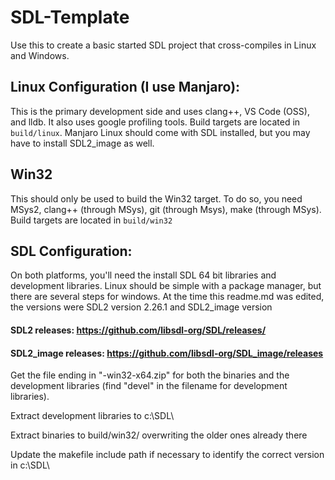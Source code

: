 # SDL-Template

Use this to create a basic started SDL project that cross-compiles in Linux and Windows.

## Linux Configuration (I use Manjaro):
This is the primary development side and uses clang++, VS Code (OSS), and lldb.  It also uses google profiling tools.  Build targets are located in <code>build/linux</code>.  Manjaro Linux should come with SDL installed, but you may have to install SDL2_image as well.


## Win32
This should only be used to build the Win32 target.  To do so, you need MSys2, clang++ (through MSys), git (through Msys), make (through MSys).  Build targets are located in <code>build/win32</code>


## SDL Configuration:
On both platforms, you'll need the install SDL 64 bit libraries and development libraries.  Linux should be simple with a package manager, but there are several steps for windows.  At the time this readme.md was edited, the versions were SDL2 version 2.26.1 and SDL2_image version 



#### SDL2 releases: https://github.com/libsdl-org/SDL/releases/

#### SDL2_image releases: https://github.com/libsdl-org/SDL_image/releases
Get the file ending in "-win32-x64.zip" for both the binaries and the development libraries (find "devel" in the filename for development libraries).

Extract development libraries to c:\SDL\

Extract binaries to build/win32/ overwriting the older ones already there

Update the makefile include path if necessary to identify the correct version in c:\SDL\
